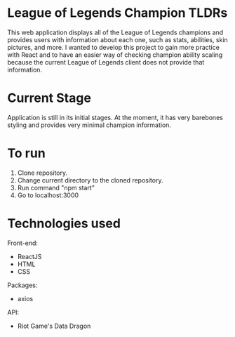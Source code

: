 # League of Legends Champion TLDRs
This web application displays all of the League of Legends champions and provides users with information about each one, such as stats, abilities, skin pictures, and more. I wanted to develop this project to gain more practice with React and to have an easier way of checking champion ability scaling because the current League of Legends client does not provide that information.

# Current Stage
Application is still in its initial stages. At the moment, it has very barebones styling and provides very minimal champion information.

# To run
1. Clone repository.
2. Change current directory to the cloned repository.
3. Run command "npm start"
4. Go to localhost:3000

# Technologies used
Front-end:
- ReactJS
- HTML
- CSS

Packages:
- axios

API:
- Riot Game's Data Dragon

